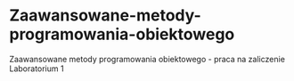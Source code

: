 # Zaawansowane-metody-programowania-obiektowego
Zaawansowane metody programowania obiektowego  - praca na zaliczenie Laboratorium 1
